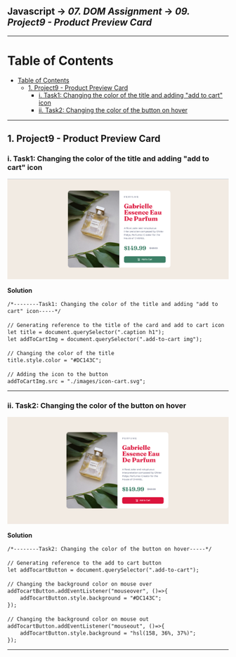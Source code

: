 ## Javascript -> <em>07. DOM Assignment</em> -> <em>09. Project9 - Product Preview Card</em> 

<hr/>

# Table of Contents
- [Table of Contents](#table-of-contents)
  - [1. Project9 - Product Preview Card](#1-project9---product-preview-card)
    - [i. Task1: Changing the color of the title and adding "add to cart" icon](#i-task1-changing-the-color-of-the-title-and-adding-add-to-cart-icon)
    - [ii. Task2: Changing the color of the button on hover](#ii-task2-changing-the-color-of-the-button-on-hover)

<hr/>

## 1. Project9 - Product Preview Card

### i. Task1: Changing the color of the title and adding "add to cart" icon 

![](../00.%20Output/09.Project9-Product%20preview%20Card/01.Task1.png)

**Solution**

```
/*--------Task1: Changing the color of the title and adding "add to cart" icon-----*/

// Generating reference to the title of the card and add to cart icon
let title = document.querySelector(".caption h1");
let addToCartImg = document.querySelector(".add-to-cart img");

// Changing the color of the title
title.style.color = "#DC143C";

// Adding the icon to the button
addToCartImg.src = "./images/icon-cart.svg";

```

<hr/>

### ii. Task2: Changing the color of the button on hover

![](../00.%20Output/09.Project9-Product%20preview%20Card/02.Task2.png)

**Solution**

```
/*--------Task2: Changing the color of the button on hover-----*/

// Generating reference to the add to cart button
let addTocartButton = document.querySelector(".add-to-cart");

// Changing the background color on mouse over
addTocartButton.addEventListener("mouseover", ()=>{
    addTocartButton.style.background = "#DC143C";
});

// Changing the background color on mouse out
addTocartButton.addEventListener("mouseout", ()=>{
    addTocartButton.style.background = "hsl(158, 36%, 37%)";
});

```

<hr/>
